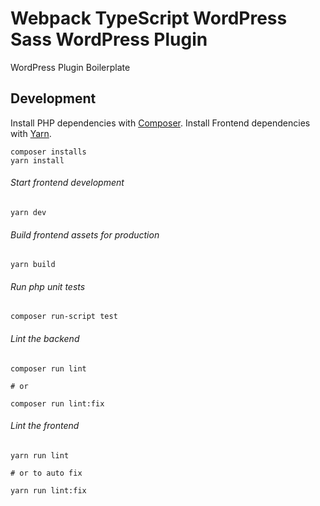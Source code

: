 # Webpack TypeScript WordPress Sass WordPress Plugin

WordPress Plugin Boilerplate

## Development

Install PHP dependencies with [Composer](https://getcomposer.org/).
Install Frontend dependencies with [Yarn](https://yarnpkg.org).

```
composer installs
yarn install
```

###### Start frontend development

```
yarn dev
```

###### Build frontend assets for production

```
yarn build
```

###### Run php unit tests

```
composer run-script test
```
###### Lint the backend

```
composer run lint

# or

composer run lint:fix
```


###### Lint the frontend

```
yarn run lint

# or to auto fix

yarn run lint:fix
```
